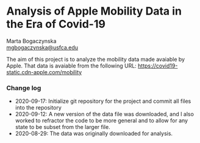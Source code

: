 # Analysis of Apple Mobility Data in the Era of Covid-19

Marta Bogaczynska  
mgbogaczynska@usfca.edu

The aim of this project is to analyze the mobility data made avaiable by Apple.
That data is avaiable from the following URL:
https://covid19-static.cdn-apple.com/mobility

### Change log

* 2020-09-17: Initialize git repository for the project and commit all files 
into the repository
* 2020-09-12: A new version of the data file was downloaded, and I
also worked to refractor the code to be more general and to allow for any
state to be subset from the larger file. 
* 2020-08-29: The data was originally downloaded for analysis.
